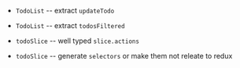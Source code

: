 - `TodoList` -- extract `updateTodo`
- `TodoList` -- extract `todosFiltered`

- `todoSlice` -- well typed `slice.actions`
- `todoSlice` -- generate `selectors` or make them not releate to redux
